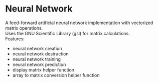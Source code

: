 Neural Network
==============

A feed-forward artificial neural network implementation with vectorized matrix operations.  
Uses the GNU Scientific Library (gsl) for matrix calculations.  
Features:
* neural network creation
* neural network destruction
* neural network training
* neural network prediction
* display matrix helper function
* array to matrix conversion helper function


